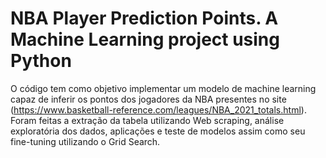 # NBA Player Prediction Points. A Machine Learning project using Python
O código tem como objetivo implementar um modelo de machine learning capaz de inferir os pontos dos jogadores da NBA presentes no site (https://www.basketball-reference.com/leagues/NBA_2021_totals.html). Foram feitas a extração da tabela utilizando Web scraping, análise exploratória dos dados, aplicações e teste de modelos assim como seu fine-tuning utilizando o Grid Search.
